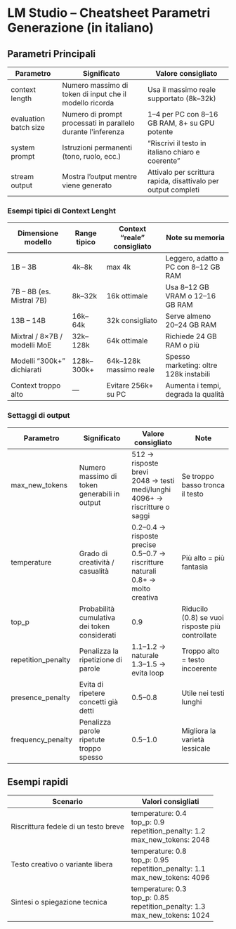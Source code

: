 # LM Studio – Cheatsheet Parametri Generazione (in italiano)

## Parametri Principali

| Parametro | Significato | Valore consigliato |
|--------------------|--------------------|--------------------|
| context length | Numero massimo di token di input che il modello ricorda | Usa il massimo reale supportato (8k–32k) |
| evaluation batch size | Numero di prompt processati in parallelo durante l'inferenza | 1–4 per PC con 8–16 GB RAM, 8+ su GPU potente |
| system prompt | Istruzioni permanenti (tono, ruolo, ecc.) | “Riscrivi il testo in italiano chiaro e coerente” |
| stream output | Mostra l’output mentre viene generato | Attivalo per scrittura rapida, disattivalo per output completi |


### Esempi tipici di Context Lenght

| Dimensione modello | Range tipico | Context “reale” consigliato | Note su memoria |
|--------------------|-------------------------|-----------------------------|----------------------------------|
| 1B – 3B | 4k–8k | max 4k | Leggero, adatto a PC con 8–12 GB RAM |
| 7B – 8B (es. Mistral 7B) | 8k–32k | 16k ottimale | Usa 8–12 GB VRAM o 12–16 GB RAM |
| 13B – 14B | 16k–64k | 32k consigliato | Serve almeno 20–24 GB RAM |
| Mixtral / 8×7B / modelli MoE | 32k–128k | 64k ottimale | Richiede 24 GB RAM o più |
| Modelli “300k+” dichiarati | 128k–300k+ | 64k–128k massimo reale | Spesso marketing: oltre 128k instabili |
| Context troppo alto | — | Evitare 256k+ su PC | Aumenta i tempi, degrada la qualità |

### Settaggi di output

| Parametro | Significato | Valore consigliato | Note |
|------------|--------------|--------------------|------|
| max_new_tokens | Numero massimo di token generabili in output | 512 → risposte brevi<br>2048 → testi medi/lunghi<br>4096+ → riscritture o saggi | Se troppo basso tronca il testo |
| temperature | Grado di creatività / casualità | 0.2–0.4 → risposte precise<br>0.5–0.7 → riscritture naturali<br>0.8+ → molto creativa | Più alto = più fantasia |
| top_p | Probabilità cumulativa dei token considerati | 0.9 | Riducilo (0.8) se vuoi risposte più controllate |
| repetition_penalty | Penalizza la ripetizione di parole | 1.1–1.2 → naturale<br>1.3–1.5 → evita loop | Troppo alto = testo incoerente |
| presence_penalty | Evita di ripetere concetti già detti | 0.5–0.8 | Utile nei testi lunghi |
| frequency_penalty | Penalizza parole ripetute troppo spesso | 0.5–1.0 | Migliora la varietà lessicale |


## Esempi rapidi

| Scenario | Valori consigliati |
|-----------|--------------------|
| Riscrittura fedele di un testo breve | temperature: 0.4<br> top_p: 0.9<br> repetition_penalty: 1.2<br> max_new_tokens: 2048 |
| Testo creativo o variante libera | temperature: 0.8<br> top_p: 0.95<br> repetition_penalty: 1.1<br> max_new_tokens: 4096 |
| Sintesi o spiegazione tecnica | temperature: 0.3<br> top_p: 0.85<br> repetition_penalty: 1.3<br> max_new_tokens: 1024 |

